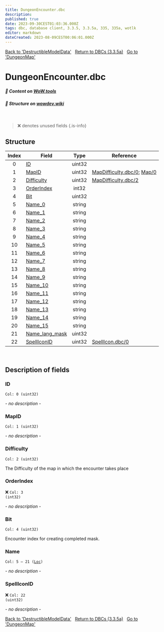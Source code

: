 ```yaml
---
title: DungeonEncounter.dbc
description:
published: true
date: 2023-09-30CEST01:03:36.000Z
tags: dbc, database client, 3.3.5, 3.3.5a, 335, 335a, wotlk
editor: markdown
dateCreated: 2023-08-09CEST00:06:01.000Z
---
```

<a href="https://trinitycore.info/files/DBC/335/destructiblemodeldata" class="mt-5 v-btn v-btn--depressed v-btn--flat v-btn--outlined theme--light v-size--default darkblue--text text--lighten-3"><span class="v-btn__content"><i aria-hidden="true" class="v-icon notranslate v-icon--left mdi mdi-arrow-left theme--light"></i><span>Back to 'DestructibleModelData'</span></span></a>&nbsp;&nbsp;&nbsp;<a href="https://trinitycore.info/files/DBC/335/DBC" class="mt-5 v-btn v-btn--depressed v-btn--flat v-btn--outlined theme--light v-size--default darkblue--text text--lighten-3"><span class="v-btn__content"><i aria-hidden="true" class="v-icon notranslate v-icon--left mdi mdi-home-outline theme--light"></i><span>Return to DBCs (3.3.5a)</span></span></a>&nbsp;&nbsp;&nbsp;<a href="https://trinitycore.info/files/DBC/335/dungeonmap" class="mt-5 v-btn v-btn--depressed v-btn--flat v-btn--outlined theme--light v-size--default darkblue--text text--lighten-3"><span class="v-btn__content"><span>Go to 'DungeonMap'</span><i aria-hidden="true" class="v-icon notranslate v-icon--right mdi mdi-arrow-right theme--light"></i></span></a>

# DungeonEncounter.dbc
##### :open_book: Content on [WoW.tools](https://wow.tools/dbc/?dbc=dungeonencounter&build=3.3.5.12340)
##### :pencil: Structure on [wowdev.wiki](https://wowdev.wiki/DB/DungeonEncounter)
&nbsp;

> :x: denotes unused fields
{.is-info}


## Structure

| Index | Field | Type | Reference |
| :---: | --- | :---: | --- |
| 0 | [ID](#id) | uint32 |  |
| 1 | [MapID](#mapid) | uint32 | [MapDifficulty.dbc/0](/files/DBC/335/mapdifficulty#id); [Map/0](/files/DBC/335/map#id) |
| 2 | [Difficulty](#difficulty) | uint32 | [MapDifficulty.dbc/2](/files/DBC/335/mapdifficulty#difficulty) |
| 3 | [OrderIndex](#orderindex) | int32 |  |
| 4 | [Bit](#bit) | uint32 |  |
| 5 | [Name_0](#name) | string |  |
| 6 | [Name_1](#name) | string |  |
| 7 | [Name_2](#name) | string |  |
| 8 | [Name_3](#name) | string |  |
| 9 | [Name_4](#name) | string |  |
| 10 | [Name_5](#name) | string |  |
| 11 | [Name_6](#name) | string |  |
| 12 | [Name_7](#name) | string |  |
| 13 | [Name_8](#name) | string |  |
| 14 | [Name_9](#name) | string |  |
| 15 | [Name_10](#name) | string |  |
| 16 | [Name_11](#name) | string |  |
| 17 | [Name_12](#name) | string |  |
| 18 | [Name_13](#name) | string |  |
| 19 | [Name_14](#name) | string |  |
| 20 | [Name_15](#name) | string |  |
| 21 | [Name_lang_mask](#name) | uint32 |  |
| 22 | [SpellIconID](#spelliconid) | uint32 | [SpellIcon.dbc/0](/files/DBC/335/spellicon#id) |
&nbsp;
## Description of fields

### ID
<code>Col: 0 (uint32)</code>

*- no description -*
&nbsp;

### MapID
<code>Col: 1 (uint32)</code>

*- no description -*
&nbsp;

### Difficulty
<code>Col: 2 (uint32)</code>

The Difficulty of the map in which the encounter takes place
&nbsp;

### OrderIndex
:x: <code>Col: 3 (int32)</code>

*- no description -*
&nbsp;

### Bit
<code>Col: 4 (uint32)</code>

Encounter index for creating completed mask.
&nbsp;

### Name
<code>Col: 5 &ndash; 21 ([Loc](/how-to/localization))</code>

*- no description -*
&nbsp;

### SpellIconID
:x: <code>Col: 22 (uint32)</code>

*- no description -*
&nbsp;

<a href="https://trinitycore.info/files/DBC/335/destructiblemodeldata" class="mt-5 v-btn v-btn--depressed v-btn--flat v-btn--outlined theme--light v-size--default darkblue--text text--lighten-3"><span class="v-btn__content"><i aria-hidden="true" class="v-icon notranslate v-icon--left mdi mdi-arrow-left theme--light"></i><span>Back to 'DestructibleModelData'</span></span></a>&nbsp;&nbsp;&nbsp;<a href="https://trinitycore.info/files/DBC/335/DBC" class="mt-5 v-btn v-btn--depressed v-btn--flat v-btn--outlined theme--light v-size--default darkblue--text text--lighten-3"><span class="v-btn__content"><i aria-hidden="true" class="v-icon notranslate v-icon--left mdi mdi-home-outline theme--light"></i><span>Return to DBCs (3.3.5a)</span></span></a>&nbsp;&nbsp;&nbsp;<a href="https://trinitycore.info/files/DBC/335/dungeonmap" class="mt-5 v-btn v-btn--depressed v-btn--flat v-btn--outlined theme--light v-size--default darkblue--text text--lighten-3"><span class="v-btn__content"><span>Go to 'DungeonMap'</span><i aria-hidden="true" class="v-icon notranslate v-icon--right mdi mdi-arrow-right theme--light"></i></span></a>
